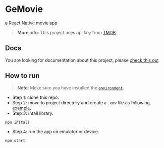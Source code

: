 # GeMovie
a React Native movie app

>**More info**: This project uses api key from [TMDB](https://www.themoviedb.org/)

## Docs
You are looking for documentation about this project, please [check this out](docs)

## How to run
>**Note**: Make sure you have installed the [`environment`](https://reactnative.dev/docs/set-up-your-environment).
* Step 1: clone this repo.
* Step 2: move to project directory and create a `.env` file as following [example](.env.example).
* Step 3: intall library.
```
npm install
```
* Step 4: run the app on emulator or device.
```
npm start
```

